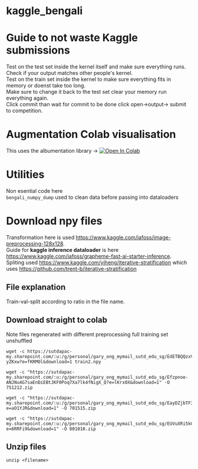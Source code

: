# kaggle_bengali
# Guide to not waste Kaggle submissions
Test on the test set inside the kernel itself and make sure everything runs.\
Check if your output matches other people's kernel.\
Test on the train set inside the kernel to make sure everything fits in memory or doenst take too long. \
Make sure to change it back to the test set clear your memory run everything again.\
Click commit than wait for commit to be done click open->output-> submit to competition.
# Augmentation Colab visualisation
This uses the albumentation library -> [![Open In Colab](https://colab.research.google.com/assets/colab-badge.svg)](https://colab.research.google.com/drive/1-qal9-GSX54R3Z0ZbZKGfS0b4k8FS1ji)

# Utilities
Non esential code here \
`bengali_numpy_dump` used to clean data before passing into dataloaders

# Download npy files
Transformation here is used https://www.kaggle.com/iafoss/image-preprocessing-128x128. \
Guide for **kaggle inference dataloader** is here https://www.kaggle.com/iafoss/grapheme-fast-ai-starter-inference. \
Spliting used https://www.kaggle.com/yiheng/iterative-stratification which uses https://github.com/trent-b/iterative-stratification

## File explanation
Train-val-split according to ratio in the file name.

## Download straight to colab
Note files regenerated with different preprocessing
full training set unshuffled
```
wget -c https://sutdapac-my.sharepoint.com/:u:/g/personal/gary_ong_mymail_sutd_edu_sg/EdETBQQzxV9KpAWJaqKjF0MBu9AyqqI4Z8CWqYbH-yZKxw?e=fKRMOl&download=1 train2.npy
```
```
wget -c "https://sutdapac-my.sharepoint.com/:u:/g/personal/gary_ong_mymail_sutd_edu_sg/Efzpnoe-ANJNu4G7saEnDiEBtJKF0Poq7Xa7lk4fNigX_Q?e=lKrx0X&download=1" -O 751212.zip
```
```
wget -c "https://sutdapac-my.sharepoint.com/:u:/g/personal/gary_ong_mymail_sutd_edu_sg/EayDZjbTF3JAi1VTlyiU5skB5VLEdUjjFTrktsTm29WB_Q?e=aO1YJR&download=1" -O 701515.zip
```
```
wget -c "https://sutdapac-my.sharepoint.com/:u:/g/personal/gary_ong_mymail_sutd_edu_sg/EUVuXRi5kChMvORVE7enxvIBu4l43wk1KclBOiaPHOLLtw?e=6RRFi9&download=1" -O 801010.zip
```
## Unzip files

```
unzip <filename>
```